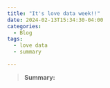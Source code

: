 ```yaml
---
title: "It's love data week!!"
date: 2024-02-13T15:34:30-04:00
categories:
  - Blog
tags:
  - love data
  - summary

---
```


>**Summary:**

